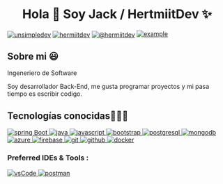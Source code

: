 
<h1 align="center">Hola 👋 Soy Jack / HertmiitDev ✨
</h1>
<p align="center">
  
<a href="https://linkedin.com/in/unsimpledev" target="blank"><img align="center" src="https://img.shields.io/badge/LinkedIn-0077B5?style=for-the-badge&logo=linkedin&logoColor=white" alt="unsimpledev"/></a>
<a href="https://fb.com/unsimpledev" target="blank"><img align="center" src="https://img.shields.io/badge/Facebook-1877F2?style=for-the-badge&logo=facebook&logoColor=white" alt="hermiitdev"  /></a>
<a href = "j.perezingdev@gmail.com" target="blank"><img align="center" src="https://img.shields.io/badge/Gmail-D14836?style=for-the-badge&logo=gmail&logoColor=white" alt="@hermiitdev"  /></a>
<a href="https://twitter.com/example" target="_blank">
  <img src="https://img.shields.io/badge/Twitter-1DA1F2.svg?style=for-the-badge&logo=twitter&logoColor=white" alt="example"/>
    </a>
  </p>
<h2>Sobre mi 😃</h2>
<!--Intro start-->
Ingeneriero de Software

Soy desarrollador Back-End, me gusta programar proyectos y mi pasa tiempo es escribir codigo.

<h2 >Tecnologías conocidas👨🏻‍💻</h2>
<!--tech stack icons-->
<p align="left">
  <a href="https://skillicons.dev">
    <a href="https://spring.io/" target="_blank"> 
    <img src="https://img.shields.io/badge/spring%20boot-6DB33F.svg?style=for-the-badge&logo=springboot&logoColor=white" alt="spring Boot" /> 
      <a href="https://www.java.com" target="_blank"> 
    <img src="https://img.shields.io/badge/Java-007396.svg?style=for-the-badge&logo=java&logoColor=white" 
      alt="java"/> 
  </a>
      <a href="https://developer.mozilla.org/en-US/docs/Web/JavaScript" target="_blank"> 
    <img src="https://img.shields.io/badge/Javascript-F7DF1E.svg?style=for-the-badge&logo=javascript&logoColor=black"
      alt="javascript"/> 
  </a>
       <a href="https://getbootstrap.com" target="_blank">
    <img src="https://img.shields.io/badge/bootstrap-7952B3.svg?style=for-the-badge&logo=bootstrap&logoColor=white"
      alt="bootstrap"/>
  </a>
  <a href="https://www.postgresql.org" target="_blank"> 
    <img src="https://img.shields.io/badge/postgreSQL-4169E1.svg?style=for-the-badge&logo=postgresql&logoColor=white"
      alt="postgresql"/> 
  </a>
    <a href="https://www.mongodb.com/" target="_blank"> 
    <img src="https://img.shields.io/badge/mongodb-47A248.svg?style=for-the-badge&logo=mongodb&logoColor=white"
      alt="mongodb"/> 
  </a> 
    <a href="https://azure.microsoft.com/en-in/" target="_blank">
    <img  src="https://img.shields.io/badge/Azure-0078D4?style=for-the-badge&logo=microsoftazure&logoColor=white" alt="azure"/> 
  </a>
    <a href="https://firebase.google.com/" target="_blank">
    <img src="https://img.shields.io/badge/firebase-FFCA28.svg?style=for-the-badge&logo=firebase&logoColor=black" alt="firebase"/>
  </a>
    <a href="https://git-scm.com/" target="_blank">
    <img src="https://img.shields.io/badge/git-F05032.svg?style=for-the-badge&logo=git&logoColor=white"
      alt="git"/>
  </a>
    <a href="https://github.com/ELanza-48" target="_blank">
    <img src="https://img.shields.io/badge/github-181717.svg?style=for-the-badge&logo=github&logoColor=white" alt="github" />
  </a>
      <a href="https://www.docker.com/" target="_blank">
    <img src="https://img.shields.io/badge/docker-2496ED.svg?style=for-the-badge&logo=docker&logoColor=white"
      alt="docker"/>
  </a>
  
      
  </a>
  </a>
</p>

<h3 align="">Preferred IDEs  & Tools :</h3>
<p align=""> 
  <a href="https://code.visualstudio.com/" target="_blank">
    <img src="https://img.shields.io/badge/vscode-007ACC.svg?style=for-the-badge&logo=visualstudiocode&logoColor=white" alt="vsCode"/> 
  </a>
  <a href="https://postman.com" target="_blank"> 
    <img src="https://img.shields.io/badge/postman-FF6C37.svg?style=for-the-badge&logo=postman&logoColor=white" alt="postman"/>
  </a>
</p>
